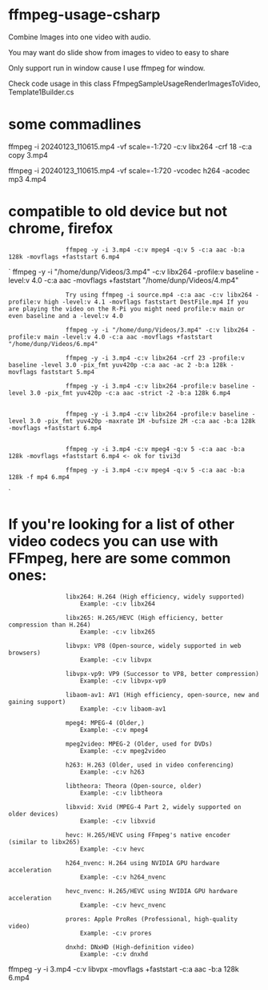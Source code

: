 # ffmpeg-usage-csharp

Combine Images into one video with audio.

You may want do slide show from images to video to easy to share

Only support run in window cause I use ffmpeg for window.


Check code usage in this class FfmpegSampleUsageRenderImagesToVideo, Template1Builder.cs

# some commadlines

ffmpeg -i 20240123_110615.mp4 -vf scale=-1:720 -c:v libx264 -crf 18 -c:a copy 3.mp4

ffmpeg -i 20240123_110615.mp4 -vf scale=-1:720 -vcodec h264 -acodec mp3 4.mp4


# compatible to old device but not chrome, firefox

                    ffmpeg -y -i 3.mp4 -c:v mpeg4 -q:v 5 -c:a aac -b:a 128k -movflags +faststart 6.mp4 


`
                    ffmpeg -y -i "/home/dunp/Videos/3.mp4" -c:v libx264 -profile:v baseline -level:v 4.0 -c:a aac -movflags +faststart "/home/dunp/Videos/4.mp4"

                    Try using ffmpeg -i source.mp4 -c:a aac -c:v libx264 -profile:v high -level:v 4.1 -movflags faststart DestFile.mp4 If you are playing the video on the R-Pi you might need profile:v main or even baseline and a -level:v 4.0

                    ffmpeg -y -i "/home/dunp/Videos/3.mp4" -c:v libx264 -profile:v main -level:v 4.0 -c:a aac -movflags +faststart "/home/dunp/Videos/6.mp4"

                    ffmpeg -y -i 3.mp4 -c:v libx264 -crf 23 -profile:v baseline -level 3.0 -pix_fmt yuv420p -c:a aac -ac 2 -b:a 128k -movflags faststart 5.mp4

                    ffmpeg -y -i 3.mp4 -c:v libx264 -profile:v baseline -level 3.0 -pix_fmt yuv420p -c:a aac -strict -2 -b:a 128k 6.mp4


                    ffmpeg -y -i 3.mp4 -c:v libx264 -profile:v baseline -level 3.0 -pix_fmt yuv420p -maxrate 1M -bufsize 2M -c:a aac -b:a 128k -movflags +faststart 6.mp4


                    ffmpeg -y -i 3.mp4 -c:v mpeg4 -q:v 5 -c:a aac -b:a 128k -movflags +faststart 6.mp4 <- ok for tivi3d

                    ffmpeg -y -i 3.mp4 -c:v mpeg4 -q:v 5 -c:a aac -b:a 128k -f mp4 6.mp4


`


# If you're looking for a list of other video codecs you can use with FFmpeg, here are some common ones:

                    libx264: H.264 (High efficiency, widely supported)
                        Example: -c:v libx264

                    libx265: H.265/HEVC (High efficiency, better compression than H.264)
                        Example: -c:v libx265

                    libvpx: VP8 (Open-source, widely supported in web browsers)
                        Example: -c:v libvpx

                    libvpx-vp9: VP9 (Successor to VP8, better compression)
                        Example: -c:v libvpx-vp9

                    libaom-av1: AV1 (High efficiency, open-source, new and gaining support)
                        Example: -c:v libaom-av1

                    mpeg4: MPEG-4 (Older,)
                        Example: -c:v mpeg4

                    mpeg2video: MPEG-2 (Older, used for DVDs)
                        Example: -c:v mpeg2video

                    h263: H.263 (Older, used in video conferencing)
                        Example: -c:v h263

                    libtheora: Theora (Open-source, older)
                        Example: -c:v libtheora

                    libxvid: Xvid (MPEG-4 Part 2, widely supported on older devices)
                        Example: -c:v libxvid

                    hevc: H.265/HEVC using FFmpeg's native encoder (similar to libx265)
                        Example: -c:v hevc

                    h264_nvenc: H.264 using NVIDIA GPU hardware acceleration
                        Example: -c:v h264_nvenc

                    hevc_nvenc: H.265/HEVC using NVIDIA GPU hardware acceleration
                        Example: -c:v hevc_nvenc

                    prores: Apple ProRes (Professional, high-quality video)
                        Example: -c:v prores

                    dnxhd: DNxHD (High-definition video)
                        Example: -c:v dnxhd


ffmpeg -y -i 3.mp4 -c:v libvpx -movflags +faststart -c:a aac -b:a 128k 6.mp4
